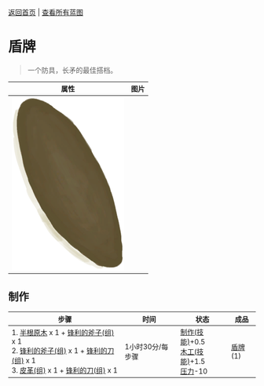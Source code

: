 [返回首页](index.md)   |  [查看所有蓝图](blueprint.md)
# 盾牌  
> 一个防具，长矛的最佳搭档。  
  
  属性  |   图片   
 ----  |  ----:   
   |  ![](Sprite/Shield.png)   
  
## 制作  
步骤  |  时间  |  状态  |  成品  
----  |  ----  |  ----  |  ----  
1. [半根原木](HalfLog.md) x 1 + [锋利的斧子(组)](GpTag_AxeAdv.md) x 1<br>2. [锋利的斧子(组)](GpTag_AxeAdv.md) x 1 + [锋利的刀(组)](GpTag_CutterAdv.md) x 1<br>3. [皮革(组)](GpTag_Leather.md) x 1 + [锋利的刀(组)](GpTag_CutterAdv.md) x 1  |  1小时30分/每步骤  |  [制作(技能)](Skill_Crafting.md)+0.5<br>[木工(技能)](Skill_Woodworking.md)+1.5<br>[压力](Stress.md)-10  |  [盾牌](Shield.md)(1)  
